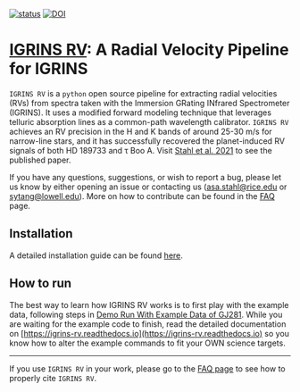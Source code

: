 [![status](https://joss.theoj.org/papers/37282917527e6c195d9dff80107388fd/status.svg)](https://joss.theoj.org/papers/37282917527e6c195d9dff80107388fd)
[![DOI](https://zenodo.org/badge/266670787.svg)](https://zenodo.org/badge/latestdoi/266670787)

# [IGRINS RV](https://github.com/shihyuntang/igrins_rv): A Radial Velocity Pipeline for IGRINS


``IGRINS RV`` is a ``python`` open source pipeline for extracting radial velocities (RVs) from spectra taken with the Immersion GRating INfrared Spectrometer (IGRINS). It uses a modified forward modeling technique that leverages telluric absorption lines as a common-path wavelength calibrator. ``IGRINS RV`` achieves an RV precision in the H and K bands of around 25-30 m/s for narrow-line stars, and it has successfully recovered the planet-induced RV signals of both HD 189733 and &tau; Boo A. Visit [Stahl et al. 2021](https://ui.adsabs.harvard.edu/abs/2021AJ....161..283S/abstract) to see the published paper.

If you have any questions, suggestions, or wish to report a bug, please let us know by either opening an issue or contacting us (asa.stahl@rice.edu or sytang@lowell.edu).
More on how to contribute can be found in the [FAQ](https://igrins-rv.readthedocs.io/en/latest/FAQ.html#q-how-do-i-report-bugs) page.

## Installation
A detailed installation guide can be found [here](https://igrins-rv.readthedocs.io/en/latest/Installation.html).

## How to run
The best way to learn how IGRINS RV works is to first play with the example data, following steps in [Demo Run With Example Data of GJ281](https://igrins-rv.readthedocs.io/en/latest/Demo%20with%20Example%20Data%20%28GJ281%29.html). While you are waiting for the example code to finish, read the detailed documentation on [https://igrins-rv.readthedocs.io](https://igrins-rv.readthedocs.io) so you know how to alter the example commands to fit your OWN science targets.

***
If you use ``IGRINS RV`` in your work, please go to the [FAQ page](https://igrins-rv.readthedocs.io/en/latest/FAQ.html) to see how to properly cite ``IGRINS RV``.

